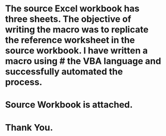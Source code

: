 # The source Excel workbook has three sheets. The objective of writing the macro was to replicate the reference worksheet in the source workbook. I have written a macro using # the VBA language and successfully automated the process.
# Source Workbook  is attached.

# Thank You.



